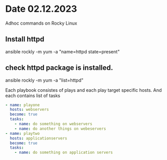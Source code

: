 # Date 02.12.2023

Adhoc commands on Rocky Linux

## Install httpd
ansible rockly -m yum -a "name=httpd state=present"

## check httpd package is installed.
ansible rockly -m yum -a "list=httpd"

Each playbook consistes of plays and each play target specific hosts.
And each contains list of tasks

``` yaml
- name: playone
  hosts: webservers
  become: true
  tasks:
    - name: do something on webservers
    - name: do another things on webeservers
- name: playtwo
  hosts: applicationservers
  become: true
  tasks:
    - name: do something on application servers
```
